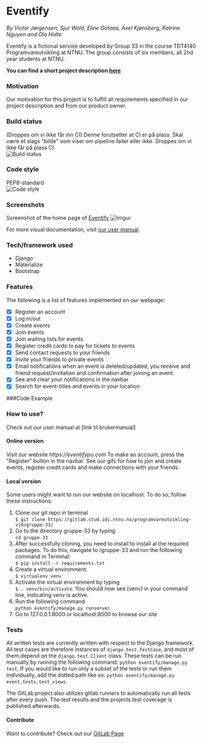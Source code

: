 # Eventify  
_By Victor Jørgensen, Sjur Wold, Eline Gotaas, Axel Kjønsberg, Katrine Nguyen and Ola Holte_

Eventify is a fictional service developed by Group 33 in the course TDT4140 Programvareutvikling at NTNU.
The group consists of six members, all 2nd year students at NTNU.



**You can find a short project description [here]()**  

  
### Motivation  
Our motivation for this project is to fulfill all requirements specified in our project description and from our product owner. 

### Build status
(Droppes om vi ikke får inn CI)
Denne forutsetter at CI er på plass. Skal være et slags "bilde" som viser om pipeline failer eller ikke. Droppes om vi ikke får på plass CI.  
![Build status](https://camo.githubusercontent.com/fa00b92302c0b97620b5a33bded99e3c09436479/68747470733a2f2f7472617669732d63692e6f72672f616b6173686e696d6172652f666f636f2e7376673f6272616e63683d6d6173746572)

### Code style    
PEP8-standard  
![Code style](https://camo.githubusercontent.com/d0f65430681b67b7104f6130ada8c098ec5f66ba/68747470733a2f2f696d672e736869656c64732e696f2f62616467652f636f64652532307374796c652d7374616e646172642d627269676874677265656e2e7376673f7374796c653d666c6174)

### Screenshots
Screenshot of the home page of [Eventify](https://eventufypu.com)
![Imgur](https://i.imgur.com/5IF32S2.jpg)

For more visual documentation, visit [our user manual](https://gitlab.stud.idi.ntnu.no/programvareutvikling-v19/gruppe-33/wikis/%23Vedlikeholdsplan/Brukermanual).

### Tech/framework used  
- Django
- Materialize
- Bootstrap

### Features  
The following is a list of features implemented on our webpage:
* [x] Register an account
* [x] Log in/out
* [x] Create events
* [x] Join events
* [x] Join waiting lists for events
* [x] Register credit cards to pay for tickets to events
* [x] Send contact requests to your friends
* [x] Invite your friends to private events
* [x] Email notifications when an event is deleted/updated, you receive and friend request/invitation and confirmation after joining an event.
* [x] See and clear your notifications in the navbar
* [x] Search for event-titles and events in your location

###Code Example

### How to use?
Check out our user manual at [link til brukermanual]

#### Online version  
Visit our website _https://eventifypu.com_
To make an account, press the "Register" button in the navbar.
See our gifs for how to join and create events, register credit cards and make connections with your friends.

#### Local version  
Some users might want to run our website on localhost. To do so, follow these instructions:
1. Clone our git repo in terminal  
   `$ git clone https://gitlab.stud.idi.ntnu.no/programvareutvikling-v19/gruppe-33/`
2. Go to the directory gruppe-33 by typing   
`cd gruppe-33`
3. After successfully cloning, you need to install to install al the required packages.
To do this, navigate to /gruppe-33 and run the following  command in Terminal:  
    `$ pip install -r requirements.txt`
4. Create a virtual environment.  
    `$ virtualenv venv`
5. Activate the virtual environment by typing   
`$ . venv/bin/activate`. You should now see (venv) in your command line, indicating venv is active.
6. Run the following command  
    `python eventify/manage.py runserver`. 
7. Go to 127.0.0.1:8000 or localhost:8000 to browse our site
    
### Tests
All written tests are currently written with respect to the Django framework.
All test cases are therefore instances of `django.test.TestCase`, and most of them depend on the `django.test.Client` class.
These tests can be run manually by running the following command: `python eventify/manage.py test`.
If you would like to run only a subset of the tests or run them individually, add the dotted path like so: `python eventify/manage.py event.tests.test_views`.

The GitLab project also utilizes gitlab runners to automatically run all tests after every push. 
The test results and the projects test coverage is published afterwards.

#### Contribute
Want to contribute? Check out our [GitLab Page](https://gitlab.stud.idi.ntnu.no/programvareutvikling-v19/gruppe-33/wikis/%23Vedlikeholdsplan/Rutiner-for-evolusjon-og-endring)






